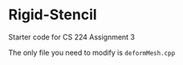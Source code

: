 # Rigid-Stencil
Starter code for CS 224 Assignment 3

The only file you need to modify is `deformMesh.cpp`
